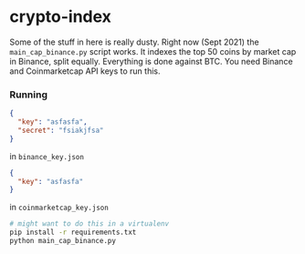# crypto-index

Some of the stuff in here is really dusty. Right now (Sept 2021) the `main_cap_binance.py` script works.
It indexes the top 50 coins by market cap in Binance, split equally. Everything is done against BTC.
You need Binance and Coinmarketcap API keys to run this.

### Running
```json
{
  "key": "asfasfa",
  "secret": "fsiakjfsa"
}
```
in `binance_key.json`

```json
{
  "key": "asfasfa"
}
```
in `coinmarketcap_key.json`

```bash
# might want to do this in a virtualenv
pip install -r requirements.txt
python main_cap_binance.py
```
